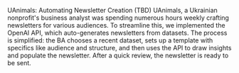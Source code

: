 UAnimals: Automating Newsletter Creation (TBD)
UAnimals, a Ukrainian nonprofit's business analyst was spending numerous hours weekly crafting newsletters for various audiences. To streamline this, we implemented the OpenAI API, which auto-generates newsletters from datasets. The process is simplified: the BA chooses a recent dataset, sets up a template with specifics like audience and structure, and then uses the API to draw insights and populate the newsletter. After a quick review, the newsletter is ready to be sent.
